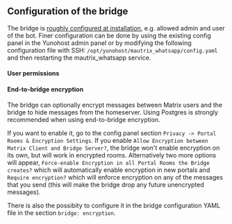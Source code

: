 ## Configuration of the bridge

The bridge is [roughly configured at installation](https://github.com/YunoHost-Apps/mautrix_whatsapp_ynh/blob/master/conf/config.yaml), e.g. allowed admin and user of the bot.
Finer configuration can be done by using the existing config panel in the Yunohost admin panel or by modifying the
following configuration file with SSH:
```/opt/yunohost/mautrix_whatsapp/config.yaml```
and then restarting the mautrix_whatsapp service.

#### User permissions


#### End-to-bridge encryption
The bridge can optionally encrypt messages between Matrix users and the bridge to hide messages from the homeserver. Using Postgres is strongly recommended when using end-to-bridge encryption.

If you want to enable it, go to the config panel section `Privacy -> Portal Rooms & Encryption Settings`. If you enable `Allow Encryption between Matrix Client and Bridge Server?`, the bridge won't enable encryption on its own, but will work in encrypted rooms.
Alternatively two more options will appear, `Force-enable Encryption in all Portal Rooms the Bridge creates?` which will automatically enable encryption in new portals and `Require encryption?` which will enforce encryption on any of the messages that you send (this will make the bridge drop any future unencrypted messages).

There is also the possibity to configure it in the bridge configuration YAML file in the section `bridge: encryption`.